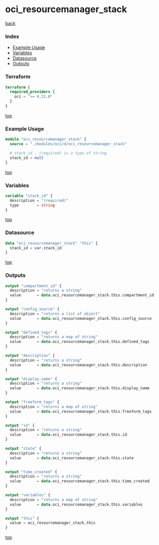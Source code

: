 # oci_resourcemanager_stack

[back](../oci.md)

### Index

- [Example Usage](#example-usage)
- [Variables](#variables)
- [Datasource](#datasource)
- [Outputs](#outputs)

### Terraform

```terraform
terraform {
  required_providers {
    oci = ">= 4.21.0"
  }
}
```

[top](#index)

### Example Usage

```terraform
module "oci_resourcemanager_stack" {
  source = "./modules/oci/d/oci_resourcemanager_stack"

  # stack_id - (required) is a type of string
  stack_id = null
}
```

[top](#index)

### Variables

```terraform
variable "stack_id" {
  description = "(required)"
  type        = string
}
```

[top](#index)

### Datasource

```terraform
data "oci_resourcemanager_stack" "this" {
  stack_id = var.stack_id
}
```

[top](#index)

### Outputs

```terraform
output "compartment_id" {
  description = "returns a string"
  value       = data.oci_resourcemanager_stack.this.compartment_id
}

output "config_source" {
  description = "returns a list of object"
  value       = data.oci_resourcemanager_stack.this.config_source
}

output "defined_tags" {
  description = "returns a map of string"
  value       = data.oci_resourcemanager_stack.this.defined_tags
}

output "description" {
  description = "returns a string"
  value       = data.oci_resourcemanager_stack.this.description
}

output "display_name" {
  description = "returns a string"
  value       = data.oci_resourcemanager_stack.this.display_name
}

output "freeform_tags" {
  description = "returns a map of string"
  value       = data.oci_resourcemanager_stack.this.freeform_tags
}

output "id" {
  description = "returns a string"
  value       = data.oci_resourcemanager_stack.this.id
}

output "state" {
  description = "returns a string"
  value       = data.oci_resourcemanager_stack.this.state
}

output "time_created" {
  description = "returns a string"
  value       = data.oci_resourcemanager_stack.this.time_created
}

output "variables" {
  description = "returns a map of string"
  value       = data.oci_resourcemanager_stack.this.variables
}

output "this" {
  value = oci_resourcemanager_stack.this
}
```

[top](#index)